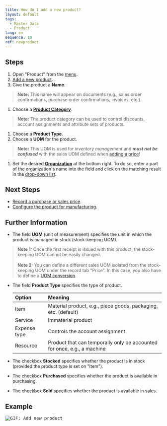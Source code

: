 ```yaml
---
title: How do I add a new product?
layout: default
tags:
  - Master Data
  - Product
lang: en
sequence: 10
ref: newproduct
---
```


## Steps
1. Open "Product" from the [menu](Menu).
1. [Add a new product](New_Record_Window).
1. Give the product a **Name**.
 >**Note:** This name will appear on documents (e.g., sales order confirmations, purchase order confirmations, invoices, etc.).

1. Choose a [**Product Category**](NewProductCategory).
 >**Note:** The product category can be used to control discounts, account assignments and attribute sets of products.

1. Choose a **Product Type**.
1. Choose a **UOM** for the product.
 >**Note:** This UOM is used for *inventory management* and ***must not be confused*** with the sales UOM defined when [adding a price](ProductPrice)!

1. Set the desired [**Organization**](Org_add_new_organization) at the bottom right. To do so, enter a part of the organization's name into the field and click on the matching result in the <a href="Keyboard_shortcuts_reference#dropdown" title="Dynamic Search Box (Autocompletion)">drop-down list</a>.

## Next Steps
- [Record a purchase or sales price](ProductPrice).
- [Configure the product for manufacturing](Product_planning).

## Further Information
- The field **UOM** (unit of measurement) specifies the unit in which the product is managed in stock (stock-keeping UOM).
 >**Note 1:** Once the first receipt is issued with this product, the stock-keeping UOM cannot be easily changed.<br><br>
 >**Note 2:** You can define a different sales UOM isolated from the stock-keeping UOM under the record tab "Price". In this case, you also have to define a [UOM conversion](Convert_UOMs).

- The field **Product Type** specifies the type of product.

  | Option | Meaning |
  | :--- | :--- |
  | Item | Material product, e.g., piece goods, packaging, etc. (default) |
  | Service | Immaterial product |
  | Expense type | Controls the account assignment |
  | Resource | Product that can temporally only be accounted for once, e.g., a machine |

- The checkbox **Stocked** specifies whether the product is in stock (provided the product type is set on "Item").
- The checkbox **Purchased** specifies whether the product is available in purchasing.
- The checkbox **Sold** specifies whether the product is available in sales.

## Example
<kbd><img src="assets/NewProduct.gif" alt="GIF: Add new product"></kbd>
